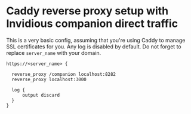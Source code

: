 # Caddy reverse proxy setup with Invidious companion direct traffic

This is a very basic config, assuming that you're using Caddy to manage SSL certificates for you.
Any log is disabled by default. Do not forget to replace `server_name` with your domain.

```
https://<server_name> {

  reverse_proxy /companion localhost:8282
  reverse_proxy localhost:3000

  log {
      output discard
  }
}
```
